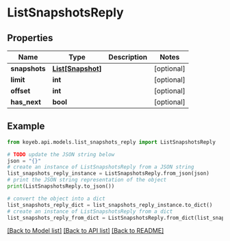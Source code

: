 # ListSnapshotsReply


## Properties

Name | Type | Description | Notes
------------ | ------------- | ------------- | -------------
**snapshots** | [**List[Snapshot]**](Snapshot.md) |  | [optional] 
**limit** | **int** |  | [optional] 
**offset** | **int** |  | [optional] 
**has_next** | **bool** |  | [optional] 

## Example

```python
from koyeb.api.models.list_snapshots_reply import ListSnapshotsReply

# TODO update the JSON string below
json = "{}"
# create an instance of ListSnapshotsReply from a JSON string
list_snapshots_reply_instance = ListSnapshotsReply.from_json(json)
# print the JSON string representation of the object
print(ListSnapshotsReply.to_json())

# convert the object into a dict
list_snapshots_reply_dict = list_snapshots_reply_instance.to_dict()
# create an instance of ListSnapshotsReply from a dict
list_snapshots_reply_from_dict = ListSnapshotsReply.from_dict(list_snapshots_reply_dict)
```
[[Back to Model list]](../README.md#documentation-for-models) [[Back to API list]](../README.md#documentation-for-api-endpoints) [[Back to README]](../README.md)


